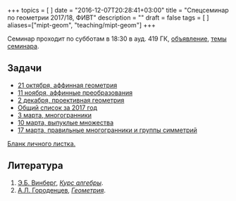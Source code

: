 +++
topics = [
]
date = "2016-12-07T20:28:41+03:00"
title = "Спецсеминар по геометрии 2017/18, ФИВТ"
description = ""
draft = false
tags = [
]
aliases=["mipt-geom", "teaching/mipt-geom"]
+++

Семинар проходит по субботам в 18:30 в ауд. 419 ГК, [объявление](/mipt/geometry/poster-2017.pdf), [темы семинара](plan).

## Задачи
  - [21 октября, аффинная геометрия](/mipt/geometry/2017-10-21.pdf)
  - [11 ноября, аффинные преобразования](/mipt/geometry/2017-11-11.pdf)
  - [2 декабря, проективная геометрия](/mipt/geometry/2017-12-02.pdf)
  - [Общий список за 2017 год](/mipt/geometry/all.pdf)
  - [3 марта, многогранники](/mipt/geometry/2018-03-03.pdf)
  - [10 марта, выпуклые множества](/mipt/geometry/2018-03-10.pdf)
  - [17 марта, правильные многогранники и группы симметрий](/mipt/geometry/2018-03-17.pdf)

[Бланк личного листка.](/mipt/geometry/listok.pdf)

## Литература
1. [Э.Б. Винберг](http://halgebra.math.msu.su/wiki/doku.php/staff:vinberg), [*Курс алгебры*]( https://books.google.ru/books?id=P_DGBgAAQBAJ&printsec=frontcover&hl=ru).
1. [А.Л. Городенцев](http://gorod.bogomolov-lab.ru/index_rus.html), [*Геометрия*](http://gorod.bogomolov-lab.ru/ps/stud/geom_ru/1617/list.html).


